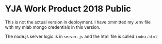 # YJA Work Product 2018 Public

This is not the actual version in deployment. I have ommitted my .env file with my mlab mongo credentials in this version. 

The node.js server logic is in `server.js` and the html file is called `index.html`
